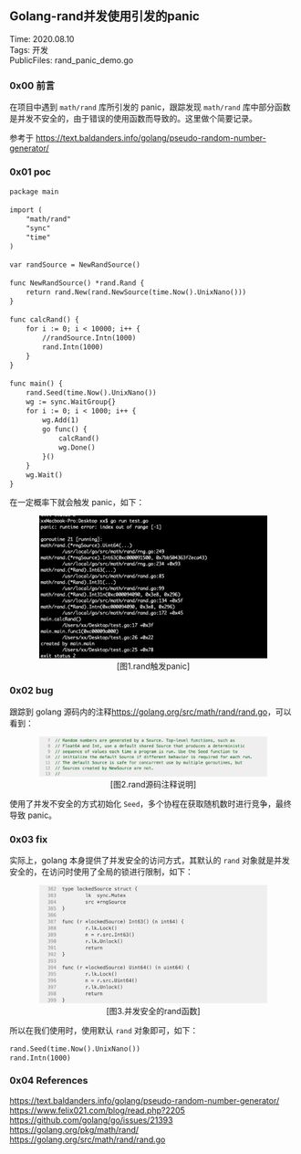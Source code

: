 ## Golang-rand并发使用引发的panic

Time: 2020.08.10  
Tags: 开发  
PublicFiles: rand_panic_demo.go  

### 0x00 前言
在项目中遇到 `math/rand` 库所引发的 panic，跟踪发现 `math/rand` 库中部分函数是并发不安全的，由于错误的使用函数而导致的。这里做个简要记录。

参考于 <https://text.baldanders.info/golang/pseudo-random-number-generator/>


### 0x01 poc

	package main

	import (
	    "math/rand"
	    "sync"
	    "time"
	)

	var randSource = NewRandSource()

	func NewRandSource() *rand.Rand {
	    return rand.New(rand.NewSource(time.Now().UnixNano()))
	}

	func calcRand() {
	    for i := 0; i < 10000; i++ {
	        //randSource.Intn(1000)
	        rand.Intn(1000)
	    }
	}

	func main() {
	    rand.Seed(time.Now().UnixNano())
	    wg := sync.WaitGroup{}
	    for i := 0; i < 1000; i++ {
	        wg.Add(1)
	        go func() {
	            calcRand()
	            wg.Done()
	        }()
	    }
	    wg.Wait()
	}

在一定概率下就会触发 panic，如下：

<div align="center">
<img src="images/happen_panic.png" width="400">
</br>[图1.rand触发panic]
</div>


### 0x02 bug
跟踪到 golang 源码内的注释<https://golang.org/src/math/rand/rand.go>，可以看到：

<div align="center">
<img src="images/rand_comments.png" width="400">
</br>[图2.rand源码注释说明]
</div>

使用了并发不安全的方式初始化 `Seed`，多个协程在获取随机数时进行竞争，最终导致 panic。


### 0x03 fix
实际上，golang 本身提供了并发安全的访问方式，其默认的 `rand` 对象就是并发安全的，在访问时使用了全局的锁进行限制，如下：

<div align="center">
<img src="images/rand_locked_funcs.png" width="400">
</br>[图3.并发安全的rand函数]
</div>

所以在我们使用时，使用默认 `rand` 对象即可，如下：

	rand.Seed(time.Now().UnixNano())
	rand.Intn(1000)


### 0x04 References
<https://text.baldanders.info/golang/pseudo-random-number-generator/>  
<https://www.felix021.com/blog/read.php?2205>  
<https://github.com/golang/go/issues/21393>  
<https://golang.org/pkg/math/rand/>  
<https://golang.org/src/math/rand/rand.go>  